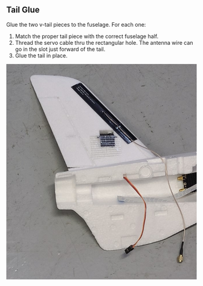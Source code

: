 ## Tail Glue

Glue the two v-tail pieces to the fuselage. For each one:

1. Match the proper tail piece with the correct fuselage half.
1. Thread the servo cable thru the rectangular hole. The antenna wire can go in the slot just forward of the tail.
1. Glue the tail in place.

![tail glue](../images/tail_glue.jpg)
